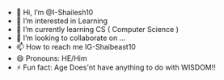 - 👋 Hi, I’m @I-Shailesh10
- 👀 I’m interested in Learning
- 🌱 I’m currently learning CS ( Computer Science )
- 💞️ I’m looking to collaborate on ...
- 📫 How to reach me IG-Shaibeast10
- 😄 Pronouns: HE/Him
- ⚡ Fun fact: Age Does'nt have anything to do with WISDOM!!

<!---
I-Shailesh10/I-Shailesh10 is a ✨ special ✨ repository because its `README.md` (this file) appears on your GitHub profile.
You can click the Preview link to take a look at your changes.
--->
